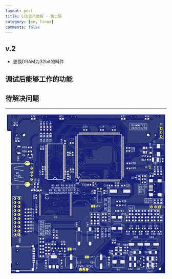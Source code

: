 ```yaml
---
layout: post
title: LCD显示面板 - 第二版
category: [ee, linux]
comments: false
---
```


## v.2

* 更换DRAM为32bit的料件


## 调试后能够工作的功能

## 待解决问题


---

![w800](/images/DFRAME-V.2.png)

